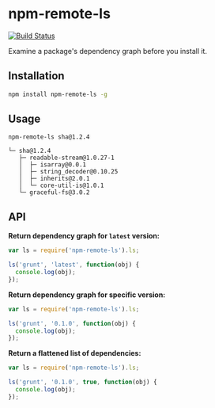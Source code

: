 # npm-remote-ls

[![Build Status](https://travis-ci.org/npm/npm-remote-ls.png)](https://travis-ci.org/npm/npm-remote-ls)

Examine a package's dependency graph before you install it.

## Installation

```bash
npm install npm-remote-ls -g
```

## Usage

```
npm-remote-ls sha@1.2.4

└─ sha@1.2.4
   ├─ readable-stream@1.0.27-1
   │  ├─ isarray@0.0.1
   │  ├─ string_decoder@0.10.25
   │  ├─ inherits@2.0.1
   │  └─ core-util-is@1.0.1
   └─ graceful-fs@3.0.2
```

## API

**Return dependency graph for `latest` version:**

```javascript
var ls = require('npm-remote-ls').ls;

ls('grunt', 'latest', function(obj) {
  console.log(obj);
});
```

**Return dependency graph for specific version:**

```javascript
var ls = require('npm-remote-ls').ls;

ls('grunt', '0.1.0', function(obj) {
  console.log(obj);
});
```

**Return a flattened list of dependencies:**

```javascript
var ls = require('npm-remote-ls').ls;

ls('grunt', '0.1.0', true, function(obj) {
  console.log(obj);
});
```
